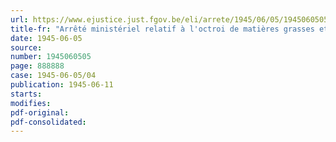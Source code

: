 ```yaml
---
url: https://www.ejustice.just.fgov.be/eli/arrete/1945/06/05/1945060505/justel
title-fr: "Arrêté ministériel relatif à l'octroi de matières grasses et de viande, à certaines catégories de producteurs (abrogé par AM 20-09-1946, art. 8)"
date: 1945-06-05
source:
number: 1945060505
page: 888888
case: 1945-06-05/04
publication: 1945-06-11
starts:
modifies:
pdf-original:
pdf-consolidated:
---
```


